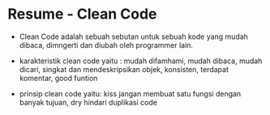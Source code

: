 # Resume - Clean Code

- Clean Code adalah sebuah sebutan untuk sebuah kode yang mudah dibaca, dimngerti dan diubah oleh programmer lain.

 - karakteristik clean code yaitu : mudah difamhami, mudah dibaca, mudah dicari, singkat dan mendeskripsikan objek, konsisten, terdapat komentar, good funtion
 
 - prinsip clean code yaitu: kiss jangan membuat satu fungsi dengan banyak tujuan, dry hindari duplikasi code